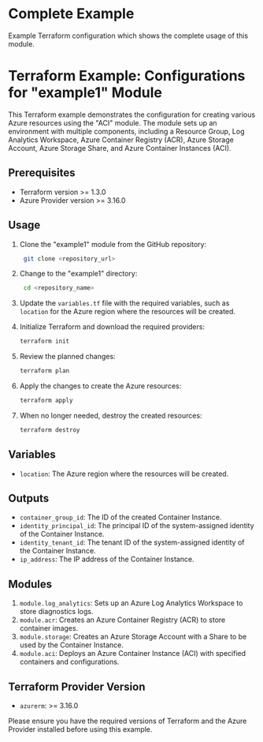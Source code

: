 # Complete Example

Example Terraform configuration which shows the complete usage of this module.


# Terraform Example: Configurations for "example1" Module

This Terraform example demonstrates the configuration for creating various Azure resources using the "ACI" module. The module sets up an environment with multiple components, including a Resource Group, Log Analytics Workspace, Azure Container Registry (ACR), Azure Storage Account, Azure Storage Share, and Azure Container Instances (ACI).

## Prerequisites

- Terraform version >= 1.3.0
- Azure Provider version >= 3.16.0

## Usage

1. Clone the "example1" module from the GitHub repository:

   ```bash
    git clone <repository_url>
   ```

2. Change to the "example1" directory:

   ```bash
    cd <repository_name>
   ```

3. Update the `variables.tf` file with the required variables, such as `location` for the Azure region where the resources will be created.

4. Initialize Terraform and download the required providers:

   ```bash
   terraform init
   ```

5. Review the planned changes:

   ```bash
   terraform plan
   ```

6. Apply the changes to create the Azure resources:

   ```bash
   terraform apply
   ```

7. When no longer needed, destroy the created resources:

   ```bash
   terraform destroy
   ```

## Variables

- `location`: The Azure region where the resources will be created.

## Outputs

- `container_group_id`: The ID of the created Container Instance.
- `identity_principal_id`: The principal ID of the system-assigned identity of the Container Instance.
- `identity_tenant_id`: The tenant ID of the system-assigned identity of the Container Instance.
- `ip_address`: The IP address of the Container Instance.

## Modules

1. `module.log_analytics`: Sets up an Azure Log Analytics Workspace to store diagnostics logs.
2. `module.acr`: Creates an Azure Container Registry (ACR) to store container images.
3. `module.storage`: Creates an Azure Storage Account with a Share to be used by the Container Instance.
4. `module.aci`: Deploys an Azure Container Instance (ACI) with specified containers and configurations.

## Terraform Provider Version

- `azurerm`: >= 3.16.0

Please ensure you have the required versions of Terraform and the Azure Provider installed before using this example.
